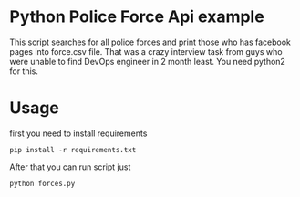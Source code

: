 Python Police Force Api example
======

This script searches for all police forces and print those who has facebook pages into force.csv file.
That was a crazy interview task from guys who were unable to find DevOps engineer in 2 month least.
You need python2 for this.

Usage
====
first you need to install requirements
```
pip install -r requirements.txt
```
After that you can run script just
```
python forces.py
```